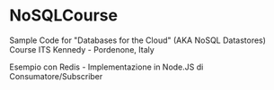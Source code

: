 NoSQLCourse
===========

Sample Code for "Databases for the Cloud" (AKA NoSQL Datastores) Course
ITS Kennedy - Pordenone, Italy

Esempio con Redis - Implementazione in Node.JS di Consumatore/Subscriber